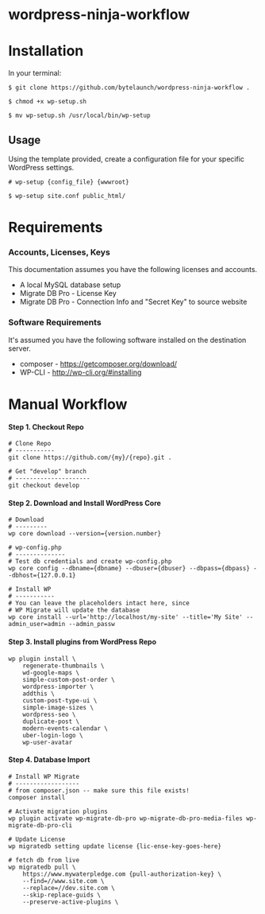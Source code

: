 wordpress-ninja-workflow
===

# Installation

In your terminal:
```shell
$ git clone https://github.com/bytelaunch/wordpress-ninja-workflow .

$ chmod +x wp-setup.sh

$ mv wp-setup.sh /usr/local/bin/wp-setup
```

## Usage

Using the template provided, create a configuration file for your specific WordPress settings.
```shell
# wp-setup {config_file} {wwwroot}

$ wp-setup site.conf public_html/
```

# Requirements

### Accounts, Licenses, Keys
This documentation assumes you have the following licenses and accounts.

* A local MySQL database setup
* Migrate DB Pro - License Key
* Migrate DB Pro - Connection Info and "Secret Key" to source website

### Software Requirements

It's assumed you have the following software installed on the destination server.

* composer - https://getcomposer.org/download/
* WP-CLI - http://wp-cli.org/#installing


# Manual Workflow

#### Step 1. Checkout Repo
```shell
# Clone Repo
# -----------
git clone https://github.com/{my}/{repo}.git .

# Get "develop" branch
# ---------------------
git checkout develop
```


#### Step 2. Download and Install WordPress Core

```shell
# Download
# ---------
wp core download --version={version.number}

# wp-config.php
# --------------
# Test db credentials and create wp-config.php
wp core config --dbname={dbname} --dbuser={dbuser} --dbpass={dbpass} --dbhost={127.0.0.1}

# Install WP
# -----------
# You can leave the placeholders intact here, since
# WP Migrate will update the database
wp core install --url='http://localhost/my-site' --title='My Site' --admin_user=admin --admin_passw
```

#### Step 3. Install plugins from WordPress Repo
```shell
wp plugin install \
    regenerate-thumbnails \
    wd-google-maps \
    simple-custom-post-order \
    wordpress-importer \
    addthis \
    custom-post-type-ui \
    simple-image-sizes \
    wordpress-seo \
    duplicate-post \
    modern-events-calendar \
    uber-login-logo \
    wp-user-avatar
```

#### Step 4. Database Import

```shell
# Install WP Migrate
# ------------------
# from composer.json -- make sure this file exists!
composer install

# Activate migration plugins
wp plugin activate wp-migrate-db-pro wp-migrate-db-pro-media-files wp-migrate-db-pro-cli

# Update License
wp migratedb setting update license {lic-ense-key-goes-here}

# fetch db from live
wp migratedb pull \
    https://www.mywaterpledge.com {pull-authorization-key} \
    --find=//www.site.com \
    --replace=//dev.site.com \
    --skip-replace-guids \
    --preserve-active-plugins \
```
